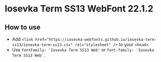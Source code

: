 # Iosevka Term SS13 WebFont 22.1.2

## How to use

- Add `<link href="https://iosevka-webfonts.github.io/iosevka-term-ss13/iosevka-term-ss13.css" rel="stylesheet" />` to your `<head>`.
- Use `fontFamily: 'Iosevka Term SS13 Web'` or `font-family: 'Iosevka Term SS13 Web'`.
